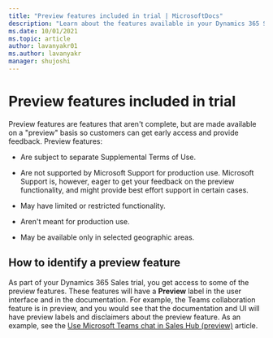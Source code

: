 ```yaml
---
title: "Preview features included in trial | MicrosoftDocs"
description: "Learn about the features available in your Dynamics 365 Sales trial app and how to use them."
ms.date: 10/01/2021
ms.topic: article
author: lavanyakr01
ms.author: lavanyakr
manager: shujoshi
---
```


# Preview features included in trial

Preview features are features that aren't complete, but are made available on a "preview" basis so customers can get early access and provide feedback. Preview features:

- Are subject to separate Supplemental Terms of Use.

- Are not supported by Microsoft Support for production use. Microsoft Support is, however, eager to get your feedback on the preview functionality, and might provide best effort support in certain cases.

- May have limited or restricted functionality.

- Aren't meant for production use.

- May be available only in selected geographic areas.


## How to identify a preview feature

As part of your Dynamics 365 Sales trial, you get access to some of the preview features. These features will have a **Preview** label in the user interface and in the documentation. For example, the Teams collaboration feature is in preview, and you would see that the documentation and UI will have preview labels and disclaimers about the preview feature. As an example, see the [Use Microsoft Teams chat in Sales Hub (preview)](teams-integration/using-teams-chat-in-dynamics.md) article.
